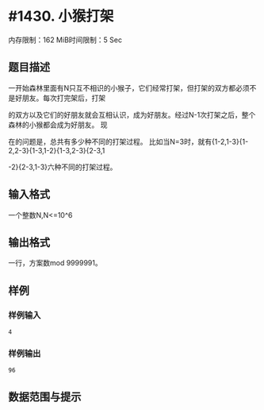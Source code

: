 # #1430. 小猴打架

内存限制：162 MiB时间限制：5 Sec

## 题目描述

一开始森林里面有N只互不相识的小猴子，它们经常打架，但打架的双方都必须不是好朋友。每次打完架后，打架

的双方以及它们的好朋友就会互相认识，成为好朋友。经过N-1次打架之后，整个森林的小猴都会成为好朋友。 现

在的问题是，总共有多少种不同的打架过程。 比如当N=3时，就有{1-2,1-3}{1-2,2-3}{1-3,1-2}{1-3,2-3}{2-3,1

-2}{2-3,1-3}六种不同的打架过程。

## 输入格式

一个整数N,N<=10^6

## 输出格式

一行，方案数mod 9999991。

## 样例

### 样例输入

    
    4
    
    

### 样例输出

    
    96
    

## 数据范围与提示

